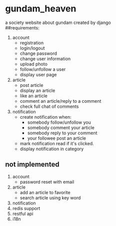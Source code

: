 # gundam_heaven
a society website about gundam created by django    
##requirements:
1. account
	- registration
	- login/logout
	- change password
	- change user information
	- upload photo
	- follow/unfollow a user
	- display user page
2. article
	- post article
	- display an article
	- like an article
	- comment an article/reply to a comment
	- check full chat of comments
3. notification
	- create notification when:
		- somebody follow/unfollow you
		- somebody comment your article
		- somebody reply to your comment
		- your followee post an article
	- mark notification read if it's clicked.
	- display notification in category

## not implemented
1. account
	- password reset with email
2. article
	- add an article to favorite
	- search article using key word
3. notification
4. redis support
5. restful api
6. i18n

